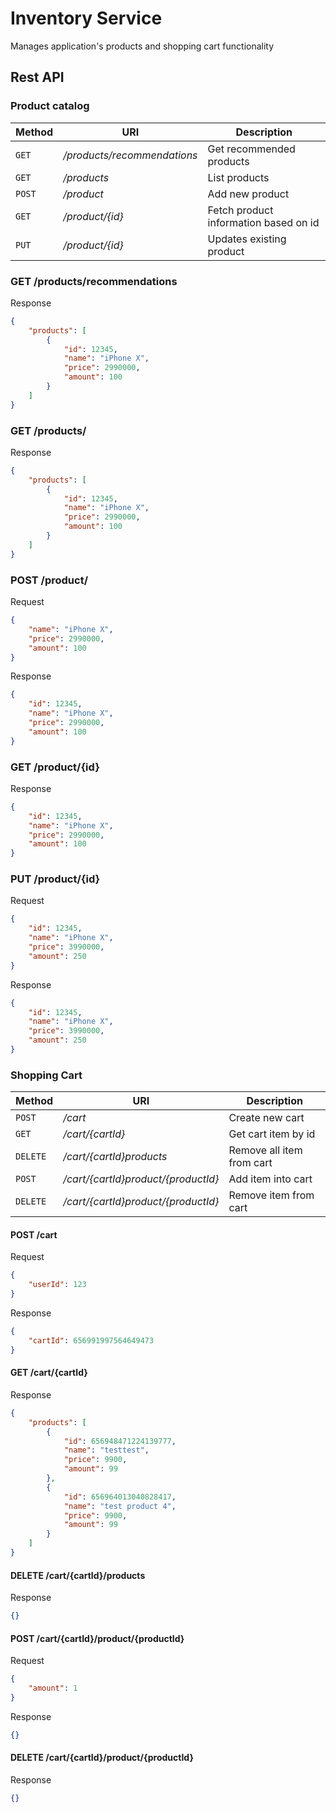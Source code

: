 # Inventory Service

Manages application's products and shopping cart functionality

## Rest API

### Product catalog

Method      | URI                           | Description                           |
----------- | ----------------------------- | ------------------------------------- |
`GET`       | */products/recommendations*   | Get recommended products              |
`GET`       | */products*                   | List products                         |
`POST`      | */product*                    | Add new product                       |
`GET`       | */product/{id}*               | Fetch product information based on id |
`PUT`       | */product/{id}*               | Updates existing product              |

### GET /products/recommendations

Response

```json
{
    "products": [
        {
            "id": 12345,
            "name": "iPhone X",
            "price": 2990000,
            "amount": 100
        }
    ]
}
```

### GET /products/

Response

```json
{
    "products": [
        {
            "id": 12345,
            "name": "iPhone X",
            "price": 2990000,
            "amount": 100
        }
    ]
}
```

### POST /product/

Request

```json
{
    "name": "iPhone X",
    "price": 2990000,
    "amount": 100
}
```

Response

```json
{
    "id": 12345,
    "name": "iPhone X",
    "price": 2990000,
    "amount": 100
}
```

### GET /product/{id}

Response

```json
{
    "id": 12345,
    "name": "iPhone X",
    "price": 2990000,
    "amount": 100
}
```

### PUT /product/{id}

Request

```json
{
    "id": 12345,
    "name": "iPhone X",
    "price": 3990000,
    "amount": 250
}
```

Response

```json
{
    "id": 12345,
    "name": "iPhone X",
    "price": 3990000,
    "amount": 250
}
```

### Shopping Cart

Method      | URI                                   | Description                           |
----------- | ------------------------------------- | ------------------------------------- |
`POST`      | */cart*                               | Create new cart                       |
`GET`       | */cart/{cartId}*                      | Get cart item by id                   |
`DELETE`    | */cart/{cartId}products*              | Remove all item from cart             |
`POST`      | */cart/{cartId}product/{productId}*   | Add item into cart                    |
`DELETE`    | */cart/{cartId}product/{productId}*   | Remove item from cart                 |

#### POST /cart

Request

```json
{
    "userId": 123
}
```

Response

```json
{
    "cartId": 656991997564649473
}
```

#### GET /cart/{cartId}

Response

```json
{
    "products": [
        {
            "id": 656948471224139777,
            "name": "testtest",
            "price": 9900,
            "amount": 99
        },
        {
            "id": 656964013040828417,
            "name": "test product 4",
            "price": 9900,
            "amount": 99
        }
    ]
}
```

#### DELETE /cart/{cartId}/products

Response

```json
{}
```

#### POST /cart/{cartId}/product/{productId}

Request

```json
{
    "amount": 1
}
```

Response

```json
{}
```

#### DELETE /cart/{cartId}/product/{productId}

Response

```json
{}
```
